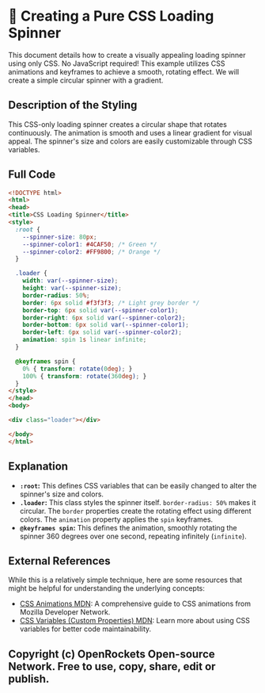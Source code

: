 # 🐞 Creating a Pure CSS Loading Spinner


This document details how to create a visually appealing loading spinner using only CSS. No JavaScript required! This example utilizes CSS animations and keyframes to achieve a smooth, rotating effect.  We will create a simple circular spinner with a gradient.

## Description of the Styling

This CSS-only loading spinner creates a circular shape that rotates continuously. The animation is smooth and uses a linear gradient for visual appeal.  The spinner's size and colors are easily customizable through CSS variables.

## Full Code

```html
<!DOCTYPE html>
<html>
<head>
<title>CSS Loading Spinner</title>
<style>
  :root {
    --spinner-size: 80px;
    --spinner-color1: #4CAF50; /* Green */
    --spinner-color2: #FF9800; /* Orange */
  }

  .loader {
    width: var(--spinner-size);
    height: var(--spinner-size);
    border-radius: 50%;
    border: 6px solid #f3f3f3; /* Light grey border */
    border-top: 6px solid var(--spinner-color1);
    border-right: 6px solid var(--spinner-color2);
    border-bottom: 6px solid var(--spinner-color1);
    border-left: 6px solid var(--spinner-color2);
    animation: spin 1s linear infinite;
  }

  @keyframes spin {
    0% { transform: rotate(0deg); }
    100% { transform: rotate(360deg); }
  }
</style>
</head>
<body>

<div class="loader"></div>

</body>
</html>
```

## Explanation

* **`:root`:** This defines CSS variables that can be easily changed to alter the spinner's size and colors.
* **`.loader`:** This class styles the spinner itself.  `border-radius: 50%` makes it circular. The `border` properties create the rotating effect using different colors.  The `animation` property applies the `spin` keyframes.
* **`@keyframes spin`:** This defines the animation, smoothly rotating the spinner 360 degrees over one second, repeating infinitely (`infinite`).

## External References

While this is a relatively simple technique, here are some resources that might be helpful for understanding the underlying concepts:

* [CSS Animations MDN](https://developer.mozilla.org/en-US/docs/Web/CSS/CSS_Animations/Using_CSS_animations):  A comprehensive guide to CSS animations from Mozilla Developer Network.
* [CSS Variables (Custom Properties) MDN](https://developer.mozilla.org/en-US/docs/Web/CSS/Using_CSS_custom_properties):  Learn more about using CSS variables for better code maintainability.


## Copyright (c) OpenRockets Open-source Network. Free to use, copy, share, edit or publish.

